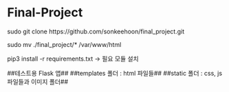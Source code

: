 # Final-Project

<p>sudo git clone https://github.com/sonkeehoon/final_project.git</p> 
<p>sudo mv ./final_project/* /var/www/html</p>
<p>pip3 install -r requirements.txt -> 필요 모듈 설치</p>
 

##테스트용 Flask 앱##
##templates 폴더 : html 파일들##
##static 폴더 : css, js 파일들과 이미지 폴더##


